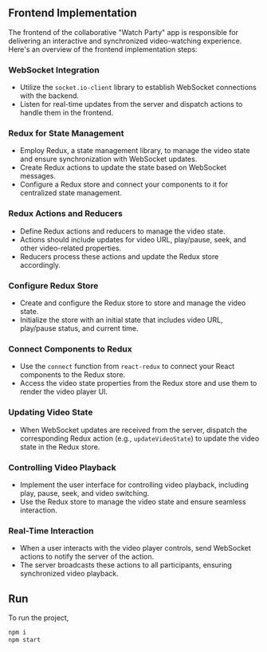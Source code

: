 ## Frontend Implementation

The frontend of the collaborative "Watch Party" app is responsible for delivering an interactive and synchronized video-watching experience. Here's an overview of the frontend implementation steps:

### WebSocket Integration

- Utilize the `socket.io-client` library to establish WebSocket connections with the backend.
- Listen for real-time updates from the server and dispatch actions to handle them in the frontend.

### Redux for State Management

- Employ Redux, a state management library, to manage the video state and ensure synchronization with WebSocket updates.
- Create Redux actions to update the state based on WebSocket messages.
- Configure a Redux store and connect your components to it for centralized state management.

### Redux Actions and Reducers

- Define Redux actions and reducers to manage the video state.
- Actions should include updates for video URL, play/pause, seek, and other video-related properties.
- Reducers process these actions and update the Redux store accordingly.

### Configure Redux Store

- Create and configure the Redux store to store and manage the video state.
- Initialize the store with an initial state that includes video URL, play/pause status, and current time.

### Connect Components to Redux

- Use the `connect` function from `react-redux` to connect your React components to the Redux store.
- Access the video state properties from the Redux store and use them to render the video player UI.

### Updating Video State

- When WebSocket updates are received from the server, dispatch the corresponding Redux action (e.g., `updateVideoState`) to update the video state in the Redux store.

### Controlling Video Playback

- Implement the user interface for controlling video playback, including play, pause, seek, and video switching.
- Use the Redux store to manage the video state and ensure seamless interaction.

### Real-Time Interaction

- When a user interacts with the video player controls, send WebSocket actions to notify the server of the action.
- The server broadcasts these actions to all participants, ensuring synchronized video playback.


## Run 

To run the project,  
```bash
npm i
npm start
```